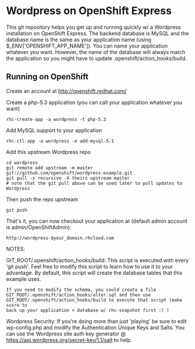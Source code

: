 Wordpress on OpenShift Express
==============================

This git repository helps you get up and running quickly w/ a Wordpress installation
on OpenShift Express.  The backend database is MySQL and the database name is the 
same as your application name (using $_ENV['OPENSHIFT_APP_NAME']).  You can name
your application whatever you want.  However, the name of the database will always
match the application so you might have to update .openshift/action_hooks/build.


Running on OpenShift
----------------------------

Create an account at http://openshift.redhat.com/

Create a php-5.3 application (you can call your application whatever you want)

    rhc-create-app -a wordpress -t php-5.3

Add MySQL support to your application

    rhc-ctl-app -a wordpress -e add-mysql-5.1

Add this upstream Wordpress repo

    cd wordpress 
    git remote add upstream -m master git://github.com/openshift/wordpress-example.git
    git pull -s recursive -X theirs upstream master
    # note that the git pull above can be used later to pull updates to Wordpress
    
Then push the repo upstream

    git push

That's it, you can now checkout your application at (default admin account is admin/OpenShiftAdmin):

    http://wordpress-$your_domain.rhcloud.com


NOTES:

GIT_ROOT/.openshift/action_hooks/build:
    This script is executed with every 'git push'.  Feel free to modify this script
    to learn how to use it to your advantage.  By default, this script will create
    the database tables that this example uses.

    If you need to modify the schema, you could create a file 
    GIT_ROOT/.openshift/action_hooks/alter.sql and then use
    GIT_ROOT/.openshift/action_hooks/build to execute that script (make susre to
    back up your application + database w/ rhc-snapshot first :) )

Wordpress Security:
    If you're doing more than just 'playing' be sure to edit wp-config.php and modify
    the Authentication Unique Keys and Salts.  You can use the Wordpress site auth
    key generator @ https://api.wordpress.org/secret-key/1.1/salt to help.

